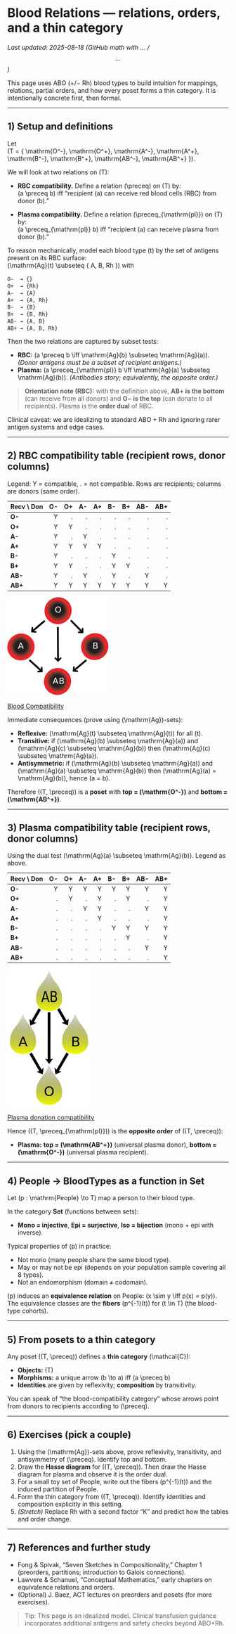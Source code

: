 # Blood Relations — relations, orders, and a thin category

_Last updated: 2025-08-18 (GitHub math with $…$ / $$…$$)_

This page uses ABO (+/− Rh) blood types to build intuition for mappings, relations, partial orders, and how every poset forms a thin category. It is intentionally concrete first, then formal.

---

## 1) Setup and definitions

Let  
\(T = \{ \mathrm{O^-}, \mathrm{O^+}, \mathrm{A^-}, \mathrm{A^+}, \mathrm{B^-}, \mathrm{B^+}, \mathrm{AB^-}, \mathrm{AB^+} \}\).

We will look at two relations on \(T\):

- **RBC compatibility.** Define a relation \(\preceq\) on \(T\) by:  
  \(a \preceq b\) iff “recipient \(a\) can receive red blood cells (RBC) from donor \(b\).”

- **Plasma compatibility.** Define a relation \(\preceq_{\mathrm{pl}}\) on \(T\) by:  
  \(a \preceq_{\mathrm{pl}} b\) iff “recipient \(a\) can receive plasma from donor \(b\).”

To reason mechanically, model each blood type \(t\) by the set of antigens present on its RBC surface:  
\(\mathrm{Ag}(t) \subseteq \{ A, B, Rh \}\) with
```
O-  → {}
O+  → {Rh}
A-  → {A}
A+  → {A, Rh}
B-  → {B}
B+  → {B, Rh}
AB- → {A, B}
AB+ → {A, B, Rh}
```

Then the two relations are captured by subset tests:

- **RBC:** \(a \preceq b \iff \mathrm{Ag}(b) \subseteq \mathrm{Ag}(a)\).  *(Donor antigens must be a subset of recipient antigens.)*
- **Plasma:** \(a \preceq_{\mathrm{pl}} b \iff \mathrm{Ag}(a) \subseteq \mathrm{Ag}(b)\).  *(Antibodies story; equivalently, the opposite order.)*

> **Orientation note (RBC):** with the definition above, **AB+ is the bottom** (can receive from all donors) and **O− is the top** (can donate to all recipients). Plasma is the **order dual** of RBC.

Clinical caveat: we are idealizing to standard ABO + Rh and ignoring rarer antigen systems and edge cases.

---

## 2) RBC compatibility table (recipient rows, donor columns)

Legend: Y = compatible, . = not compatible. Rows are recipients; columns are donors (same order).

| Recv \\ Don | O- | O+ | A- | A+ | B- | B+ | AB- | AB+ |
|---|---:|---:|---:|---:|---:|---:|---:|---:|
| **O-**  | Y | . | . | . | . | . | . | . |
| **O+**  | Y | Y | . | . | . | . | . | . |
| **A-**  | Y | . | Y | . | . | . | . | . |
| **A+**  | Y | Y | Y | Y | . | . | . | . |
| **B-**  | Y | . | . | . | Y | . | . | . |
| **B+**  | Y | Y | . | . | Y | Y | . | . |
| **AB-** | Y | . | Y | . | Y | . | Y | . |
| **AB+** | Y | Y | Y | Y | Y | Y | Y | Y |

![](art/Blood_Compatibility.png)

[Blood Compatibility](https://en.wikipedia.org/wiki/Blood_type#/media/File:Blood_Compatibility.svg)


Immediate consequences (prove using \(\mathrm{Ag}\)-sets):

- **Reflexive:** \(\mathrm{Ag}(t) \subseteq \mathrm{Ag}(t)\) for all \(t\).
- **Transitive:** if \(\mathrm{Ag}(b) \subseteq \mathrm{Ag}(a)\) and \(\mathrm{Ag}(c) \subseteq \mathrm{Ag}(b)\) then \(\mathrm{Ag}(c) \subseteq \mathrm{Ag}(a)\).
- **Antisymmetric:** if \(\mathrm{Ag}(b) \subseteq \mathrm{Ag}(a)\) and \(\mathrm{Ag}(a) \subseteq \mathrm{Ag}(b)\) then \(\mathrm{Ag}(a) = \mathrm{Ag}(b)\), hence \(a = b\).

Therefore \((T, \preceq)\) is a **poset** with **top = \(\mathrm{O^-}\)** and **bottom = \(\mathrm{AB^+}\)**.

---

## 3) Plasma compatibility table (recipient rows, donor columns)

Using the dual test \(\mathrm{Ag}(a) \subseteq \mathrm{Ag}(b)\). Legend as above.

| Recv \\ Don | O- | O+ | A- | A+ | B- | B+ | AB- | AB+ |
|---|---:|---:|---:|---:|---:|---:|---:|---:|
| **O-**  | Y | Y | Y | Y | Y | Y | Y | Y |
| **O+**  | . | Y | . | Y | . | Y | . | Y |
| **A-**  | . | . | Y | Y | . | . | Y | Y |
| **A+**  | . | . | . | Y | . | . | . | Y |
| **B-**  | . | . | . | . | Y | Y | Y | Y |
| **B+**  | . | . | . | . | . | Y | . | Y |
| **AB-** | . | . | . | . | . | . | Y | Y |
| **AB+** | . | . | . | . | . | . | . | Y |

![](art/Plasma_donation_compatibility_path.png)

[Plasma donation compatibility](https://en.wikipedia.org/wiki/File:Plasma_donation_compatibility_path.svg)

Hence \((T, \preceq_{\mathrm{pl}})\) is the **opposite order** of \((T, \preceq)\):
- **Plasma:** **top = \(\mathrm{AB^+}\)** (universal plasma donor), **bottom = \(\mathrm{O^-}\)** (universal plasma recipient).

---

## 4) People → BloodTypes as a function in Set

Let \(p : \mathrm{People} \to T\) map a person to their blood type.

In the category **Set** (functions between sets):
- **Mono = injective**, **Epi = surjective**, **Iso = bijection** (mono + epi with inverse).

Typical properties of \(p\) in practice:
- Not mono (many people share the same blood type).
- May or may not be epi (depends on your population sample covering all 8 types).
- Not an endomorphism (domain ≠ codomain).

\(p\) induces an **equivalence relation** on People:
\(x \sim y \iff p(x) = p(y)\).
The equivalence classes are the **fibers** \(p^{-1}(t)\) for \(t \in T\) (the blood-type cohorts).

---

## 5) From posets to a thin category

Any poset \((T, \preceq)\) defines a **thin category** \(\mathcal{C}\):
- **Objects:** \(T\)
- **Morphisms:** a unique arrow \(b \to a\) iff \(a \preceq b\)
- **Identities** are given by reflexivity; **composition** by transitivity.

You can speak of “the blood-compatibility category” whose arrows point from donors to recipients according to \(\preceq\).

---

## 6) Exercises (pick a couple)

1) Using the \(\mathrm{Ag}\)-sets above, prove reflexivity, transitivity, and antisymmetry of \(\preceq\). Identify top and bottom.
2) Draw the **Hasse diagram** for \((T, \preceq)\). Then draw the Hasse diagram for plasma and observe it is the order dual.
3) For a small toy set of People, write out the fibers \(p^{-1}(t)\) and the induced partition of People.
4) Form the thin category from \((T, \preceq)\). Identify identities and composition explicitly in this setting.
5) *(Stretch)* Replace Rh with a second factor “K” and predict how the tables and order change.

---

## 7) References and further study

- Fong & Spivak, “Seven Sketches in Compositionality,” Chapter 1 (preorders, partitions; introduction to Galois connections).
- Lawvere & Schanuel, “Conceptual Mathematics,” early chapters on equivalence relations and orders.
- (Optional) J. Baez, ACT lectures on preorders and posets (for more exercises).

> Tip: This page is an idealized model. Clinical transfusion guidance incorporates additional antigens and safety checks beyond ABO+Rh.
